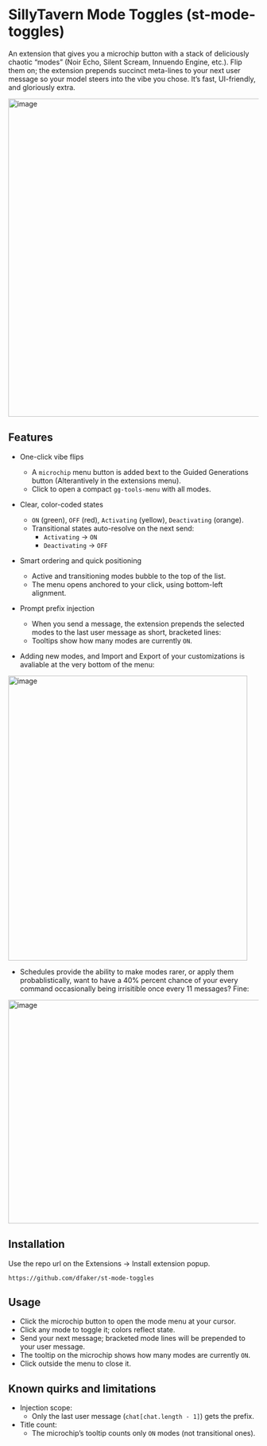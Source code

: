 # SillyTavern Mode Toggles (st-mode-toggles)

An extension that gives you a microchip button with a stack of deliciously chaotic “modes” (Noir Echo, Silent Scream, Innuendo Engine, etc.). Flip them on; the extension prepends succinct meta-lines to your next user message so your model steers into the vibe you chose. It’s fast, UI-friendly, and gloriously extra.

<img width="1730" height="640" alt="image" src="https://github.com/user-attachments/assets/e2bbaf45-ce17-4ec3-bade-a8365098f6fb" />

## Features

- One-click vibe flips
  - A `microchip` menu button is added bext to the Guided Generations button (Alterantively in the extensions menu).
  - Click to open a compact `gg-tools-menu` with all modes.

- Clear, color-coded states
  - `ON` (green), `OFF` (red), `Activating` (yellow), `Deactivating` (orange).
  - Transitional states auto-resolve on the next send:
    - `Activating` → `ON`
    - `Deactivating` → `OFF`

- Smart ordering and quick positioning
  - Active and transitioning modes bubble to the top of the list.
  - The menu opens anchored to your click, using bottom-left alignment.

- Prompt prefix injection
  - When you send a message, the extension prepends the selected modes to the last user message as short, bracketed lines:
  - Tooltips show how many modes are currently `ON`.

- Adding new modes, and Import and Export of your customizations is avaliable at the very bottom of the menu:

<img width="481" height="573" alt="image" src="https://github.com/user-attachments/assets/0a79a263-769b-4067-8dd2-fa01f08bc48e" />

- Schedules provide the ability to make modes rarer, or apply them probablistically, want to have a 40% percent chance of your every command occasionally being irrisitible once every 11 messages? Fine:

<img width="775" height="450" alt="image" src="https://github.com/user-attachments/assets/aaf2c68c-e72d-4270-960e-4abc6072c865" />

## Installation

Use the repo url on the Extensions -> Install extension popup.

`https://github.com/dfaker/st-mode-toggles`


## Usage

- Click the microchip button to open the mode menu at your cursor.
- Click any mode to toggle it; colors reflect state.
- Send your next message; bracketed mode lines will be prepended to your user message.
- The tooltip on the microchip shows how many modes are currently `ON`.
- Click outside the menu to close it.

## Known quirks and limitations

- Injection scope:
  - Only the last user message (`chat[chat.length - 1]`) gets the prefix.
- Title count:
  - The microchip’s tooltip counts only `ON` modes (not transitional ones).

